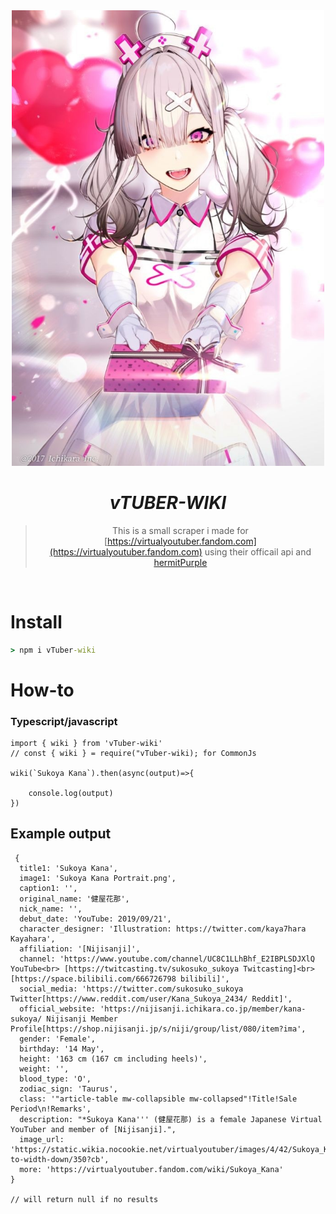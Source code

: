 <div align="center">
<img src="src/img/01.jpeg"alt="Sukoya Kana" width="500"/>

# _**vTUBER-WIKI**_

> This is a small scraper i made for [https://virtualyoutuber.fandom.com](https://virtualyoutuber.fandom.com) using their officail api and [hermitPurple](https://www.npmjs.com/package/hermitpurple)

</div>
<br>

# Install

```cmd
> npm i vTuber-wiki
```

# How-to

### Typescript/javascript

```TS
import { wiki } from 'vTuber-wiki'
// const { wiki } = require("vTuber-wiki); for CommonJs

wiki(`Sukoya Kana`).then(async(output)=>{

    console.log(output)
})

```

## Example output

```TS
 {
  title1: 'Sukoya Kana',
  image1: 'Sukoya Kana Portrait.png',
  caption1: '',
  original_name: '健屋花那',
  nick_name: '',
  debut_date: 'YouTube: 2019/09/21',
  character_designer: 'Illustration: https://twitter.com/kaya7hara Kayahara',
  affiliation: '[Nijisanji]',
  channel: 'https://www.youtube.com/channel/UC8C1LLhBhf_E2IBPLSDJXlQ YouTube<br> [https://twitcasting.tv/sukosuko_sukoya Twitcasting]<br>[https://space.bilibili.com/666726798 bilibili]',
  social_media: 'https://twitter.com/sukosuko_sukoya Twitter[https://www.reddit.com/user/Kana_Sukoya_2434/ Reddit]',
  official_website: 'https://nijisanji.ichikara.co.jp/member/kana-sukoya/ Nijisanji Member Profile[https://shop.nijisanji.jp/s/niji/group/list/080/item?ima',
  gender: 'Female',
  birthday: '14 May',
  height: '163 cm (167 cm including heels)',
  weight: '',
  blood_type: 'O',
  zodiac_sign: 'Taurus',
  class: '"article-table mw-collapsible mw-collapsed"!Title!Sale Period\n!Remarks',
  description: "*Sukoya Kana''' (健屋花那) is a female Japanese Virtual YouTuber and member of [Nijisanji].",
  image_url: 'https://static.wikia.nocookie.net/virtualyoutuber/images/4/42/Sukoya_Kana_Portrait.png/revision/latest/scale-to-width-down/350?cb',
  more: 'https://virtualyoutuber.fandom.com/wiki/Sukoya_Kana'
}

// will return null if no results

```
